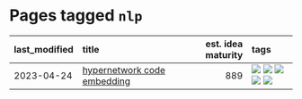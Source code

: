 # Pages tagged `nlp`

|last_modified|title|est. idea maturity|tags
|:---|:---|---:|:---|
|2023-04-24|[hypernetwork code embedding](../hypernetwork_embedding_for_code.md)|889|[![](https://img.shields.io/badge/tag-LLM-92ab1c)](../tags/LLM.md) [![](https://img.shields.io/badge/tag-embeddings-12f6d5)](../tags/embeddings.md) [![](https://img.shields.io/badge/tag-machinelearning-48fb29)](../tags/machinelearning.md) [![](https://img.shields.io/badge/tag-models-4db4d2)](../tags/models.md) [![](https://img.shields.io/badge/tag-nlp-12eec5)](../tags/nlp.md)|